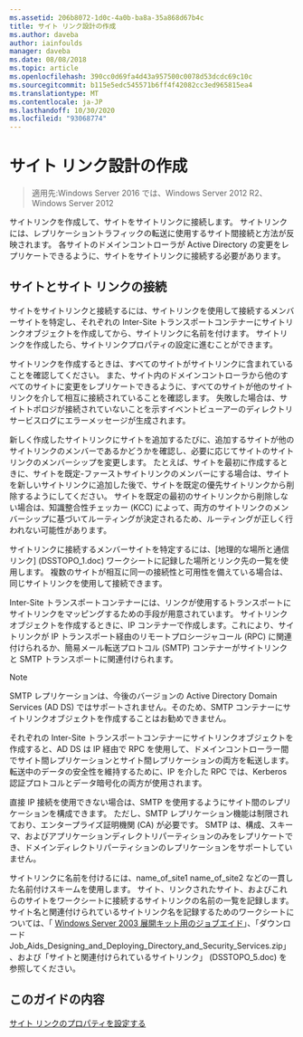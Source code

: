 ```yaml
---
ms.assetid: 206b8072-1d0c-4a0b-ba8a-35a868d67b4c
title: サイト リンク設計の作成
ms.author: daveba
author: iainfoulds
manager: daveba
ms.date: 08/08/2018
ms.topic: article
ms.openlocfilehash: 390cc0d69fa4d43a957500c0078d53dcdc69c10c
ms.sourcegitcommit: b115e5edc545571b6ff4f42082cc3ed965815ea4
ms.translationtype: MT
ms.contentlocale: ja-JP
ms.lasthandoff: 10/30/2020
ms.locfileid: "93068774"
---
```

# <a name="creating-a-site-link-design"></a>サイト リンク設計の作成

> 適用先:Windows Server 2016 では、Windows Server 2012 R2、Windows Server 2012

サイトリンクを作成して、サイトをサイトリンクに接続します。 サイトリンクには、レプリケーショントラフィックの転送に使用するサイト間接続と方法が反映されます。 各サイトのドメインコントローラが Active Directory の変更をレプリケートできるように、サイトをサイトリンクに接続する必要があります。

## <a name="connecting-sites-with-site-links"></a>サイトとサイト リンクの接続

サイトをサイトリンクと接続するには、サイトリンクを使用して接続するメンバーサイトを特定し、それぞれの Inter-Site トランスポートコンテナーにサイトリンクオブジェクトを作成してから、サイトリンクに名前を付けます。 サイトリンクを作成したら、サイトリンクプロパティの設定に進むことができます。

サイトリンクを作成するときは、すべてのサイトがサイトリンクに含まれていることを確認してください。 また、サイト内のドメインコントローラから他のすべてのサイトに変更をレプリケートできるように、すべてのサイトが他のサイトリンクを介して相互に接続されていることを確認します。 失敗した場合は、サイトトポロジが接続されていないことを示すイベントビューアーのディレクトリサービスログにエラーメッセージが生成されます。

新しく作成したサイトリンクにサイトを追加するたびに、追加するサイトが他のサイトリンクのメンバーであるかどうかを確認し、必要に応じてサイトのサイトリンクのメンバーシップを変更します。 たとえば、サイトを最初に作成するときに、サイトを既定-ファーストサイトリンクのメンバーにする場合は、サイトを新しいサイトリンクに追加した後で、サイトを既定の優先サイトリンクから削除するようにしてください。 サイトを既定の最初のサイトリンクから削除しない場合は、知識整合性チェッカー (KCC) によって、両方のサイトリンクのメンバーシップに基づいてルーティングが決定されるため、ルーティングが正しく行われない可能性があります。

サイトリンクに接続するメンバーサイトを特定するには、[地理的な場所と通信リンク] (DSSTOPO_1.doc) ワークシートに記録した場所とリンク先の一覧を使用します。 複数のサイトが相互に同一の接続性と可用性を備えている場合は、同じサイトリンクを使用して接続できます。

Inter-Site トランスポートコンテナーには、リンクが使用するトランスポートにサイトリンクをマッピングするための手段が用意されています。 サイトリンクオブジェクトを作成するときに、IP コンテナーで作成します。これにより、サイトリンクが IP トランスポート経由のリモートプロシージャコール (RPC) に関連付けられるか、簡易メール転送プロトコル (SMTP) コンテナーがサイトリンクと SMTP トランスポートに関連付けられます。

> [!NOTE]
> SMTP レプリケーションは、今後のバージョンの Active Directory Domain Services (AD DS) ではサポートされません。そのため、SMTP コンテナーにサイトリンクオブジェクトを作成することはお勧めできません。

それぞれの Inter-Site トランスポートコンテナーにサイトリンクオブジェクトを作成すると、AD DS は IP 経由で RPC を使用して、ドメインコントローラー間でサイト間レプリケーションとサイト間レプリケーションの両方を転送します。 転送中のデータの安全性を維持するために、IP を介した RPC では、Kerberos 認証プロトコルとデータ暗号化の両方が使用されます。

直接 IP 接続を使用できない場合は、SMTP を使用するようにサイト間のレプリケーションを構成できます。 ただし、SMTP レプリケーション機能は制限されており、エンタープライズ証明機関 (CA) が必要です。 SMTP は、構成、スキーマ、およびアプリケーションディレクトリパーティションのみをレプリケートでき、ドメインディレクトリパーティションのレプリケーションをサポートしていません。

サイトリンクに名前を付けるには、name_of_site1 name_of_site2 などの一貫した名前付けスキームを使用します。 サイト、リンクされたサイト、およびこれらのサイトをワークシートに接続するサイトリンクの名前の一覧を記録します。 サイト名と関連付けられているサイトリンク名を記録するためのワークシートについては、「 [Windows Server 2003 展開キット用のジョブエイド](https://microsoft.com/download/details.aspx?id=9608)」、「ダウンロード Job_Aids_Designing_and_Deploying_Directory_and_Security_Services.zip」、および「サイトと関連付けられているサイトリンク」 (DSSTOPO_5.doc) を参照してください。

## <a name="in-this-guide"></a>このガイドの内容

[サイト リンクのプロパティを設定する](Setting-Site-Link-Properties.md)
